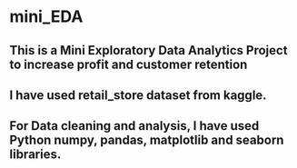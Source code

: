 # mini_EDA

## This is a Mini Exploratory Data Analytics Project to increase profit and customer retention
## I have used retail_store dataset from kaggle.
## For Data cleaning and analysis, I have used Python numpy, pandas, matplotlib and seaborn libraries.
